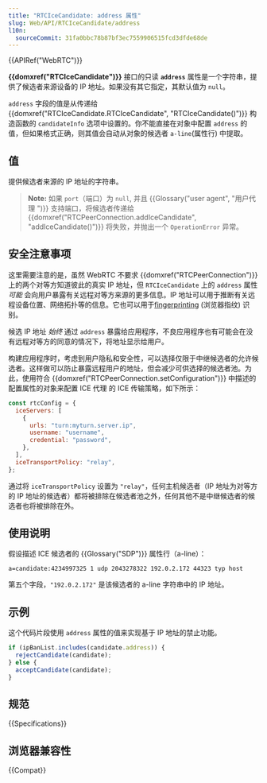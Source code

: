 ```yaml
---
title: "RTCIceCandidate: address 属性"
slug: Web/API/RTCIceCandidate/address
l10n:
  sourceCommit: 31fa0bbc78b87bf3ec7559906515fcd3dfde68de
---
```


{{APIRef("WebRTC")}}

**{{domxref("RTCIceCandidate")}}** 接口的只读 **`address`** 属性是一个字符串，提供了候选者来源设备的 IP 地址。如果没有其它指定，其默认值为 `null`。

`address` 字段的值是从传递给 {{domxref("RTCIceCandidate.RTCIceCandidate", "RTCIceCandidate()")}} 构造函数的 `candidateInfo` 选项中设置的。你不能直接在对象中配置 `address` 的值，但如果格式正确，则其值会自动从对象的候选者 `a-line`(属性行) 中提取。

## 值

提供候选者来源的 IP 地址的字符串。

> **Note:** 如果 `port`（端口）为 `null`, 并且 {{Glossary("user agent", "用户代理 ")}} 支持端口，将候选者传递给 {{domxref("RTCPeerConnection.addIceCandidate", "addIceCandidate()")}} 将失败，并抛出一个 `OperationError` 异常。

## 安全注意事项

这里需要注意的是，虽然 WebRTC 不要求 {{domxref("RTCPeerConnection")}} 上的两个对等方知道彼此的真实 IP 地址，但 `RTCIceCandidate` 上的 `address` 属性 _可能_ 会向用户暴露有关远程对等方来源的更多信息。IP 地址可以用于推断有关远程设备位置、网络拓扑等的信息。它也可以用于[fingerprinting](/zh-CN/docs/Glossary/Fingerprinting) (浏览器指纹) 识别。

候选 IP 地址 _始终_ 通过 `address` 暴露给应用程序，不良应用程序也有可能会在没有远程对等方的同意的情况下，将地址显示给用户。

构建应用程序时，考虑到用户隐私和安全性，可以选择仅限于中继候选者的允许候选者。这样做可以防止暴露远程用户的地址，但会减少可供选择的候选者池。为此，使用符合 {{domxref("RTCPeerConnection.setConfiguration")}} 中描述的配置属性的对象来配置 ICE 代理 的 ICE 传输策略，如下所示：

```js
const rtcConfig = {
  iceServers: [
    {
      urls: "turn:myturn.server.ip",
      username: "username",
      credential: "password",
    },
  ],
  iceTransportPolicy: "relay",
};
```

通过将 `iceTransportPolicy` 设置为 `"relay"`，任何主机候选者（IP 地址为对等方的 IP 地址的候选者）都将被排除在候选者池之外，任何其他不是中继候选者的候选者也将被排除在外。

## 使用说明

假设描述 ICE 候选者的 {{Glossary("SDP")}} 属性行（a-line）：

```plain
a=candidate:4234997325 1 udp 2043278322 192.0.2.172 44323 typ host
```

第五个字段，`"192.0.2.172"` 是该候选者的 a-line 字符串中的 IP 地址。

## 示例

这个代码片段使用 `address` 属性的值来实现基于 IP 地址的禁止功能。

```js
if (ipBanList.includes(candidate.address)) {
  rejectCandidate(candidate);
} else {
  acceptCandidate(candidate);
}
```

## 规范

{{Specifications}}

## 浏览器兼容性

{{Compat}}
